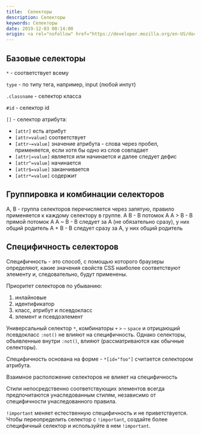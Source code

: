 ```yaml
---
title:  Селекторы
description: Селекторы
keywords: Селекторы
date: 2019-12-03 00:14:00
origin: <a rel="nofollow" href="https://developer.mozilla.org/en-US/docs/Web/CSS/CSS_Selectors" target="_blank">CSS Selectors</a>, <a rel="nofollow" href="https://developer.mozilla.org/ru/docs/Web/CSS/Specificity" target="_blank">Specificity</a>
---
```


## Базовые селекторы

```*``` - соответствует всему

```type``` - по типу тега, например, input (любой инпут)

```.classname``` - селектор класса

```#id``` - селектор id

```[]``` - селектор атрибута: 
* ```[attr]``` есть атрибут
* ```[attr=value]``` соответствует
* ```[attr~=value]``` значение атрибута - слова через пробел, применяется, если хотя бы одно из слов совпадает
* ```[attr|=value]``` является или начинается и далее следует дефис
* ```[attr^=value]``` начинается
* ```[attr$=value]``` заканчивается
* ```[attr*=value]``` содержит


## Группировка и комбинации селекторов

A, B - группа селекторов перечисляется через запятую, правило применяется к каждому селектору в группе.
A B - B потомок A
A > B - B прямой потомок A
A ~ B - B следует за A (не обязательно сразу), у них общий родитель
A + B - B следует сразу за A, у них общий родитель

## Специфичность селекторов

Специфичность - это способ, с помощью которого браузеры определяют, какие значения свойств CSS наиболее соответствуют элементу и, следовательно, будут применены.

Приоритет селекторов по убыванию:

1) инлайновые
2) идентификатор
3) класс, атрибут и псевдокласс
4) элемент и псевдоэлемент

Универсальный селектор ```*```, комбинаторы ```+``` ```>``` ```~``` ```space``` и отрицающий псевдокласс ```:not()``` не влияют на специфичность. Однако селекторы, объявленные внутри ```:not()```, влияют (рассматриваются как обычные селекторы).

Специфичность основана на форме - ```*[id="foo"]``` считается селектором атрибута.

Взаимное расположение селекторов не влияет на специфичность

Стили непосредственно соответствующих элементов всегда предпочитаются унаследованным стилям, независимо от специфичности унаследованного правила.

```!important``` меняет естественную специфичность и не приветствуется. Чтобы переопределить селектор с ```!important```, создайте более специфичный селектор и используйте в нем ```!important```.